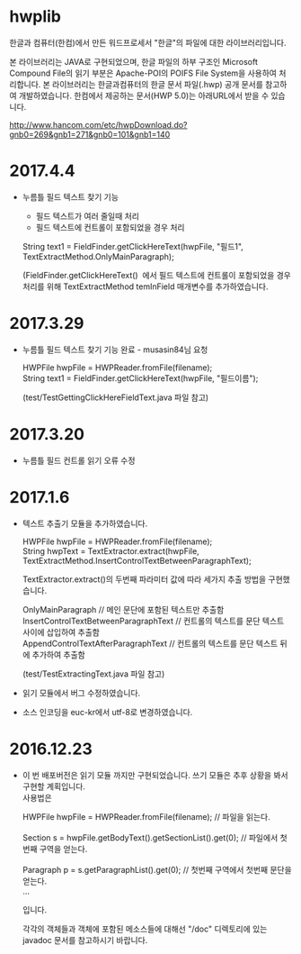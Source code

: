 # hwplib

한글과 컴퓨터(한컴)에서 만든 워드프로세서 "한글"의 파일에 대한 라이브러리입니다.

본 라이브러리는 JAVA로 구현되었으며, 한글 파일의 하부 구조인 Microsoft Compound File의 읽기 부분은 Apache-POI의 POIFS File System을 사용하여 처리합니다.
본 라이브러리는 한글과컴퓨터의 한글 문서 파일(.hwp) 공개 문서를 참고하여 개발하였습니다. 한컴에서 제공하는 문서(HWP 5.0)는 아래URL에서 받을 수 있습니다. 

http://www.hancom.com/etc/hwpDownload.do?gnb0=269&gnb1=271&gnb0=101&gnb1=140

2017.4.4
=========================================================================================
* 누름틀 필드 텍스트 찾기 기능 
	- 필드 텍스트가 여러 줄일때 처리		
	- 필드 텍스트에 컨트롤이 포함되었을 경우 처리  

	String text1 = FieldFinder.getClickHereText(hwpFile, "필드1", TextExtractMethod.OnlyMainParagraph);			
	
	(FieldFinder.getClickHereText()  에서 필드 텍스트에 컨트롤이 포함되었을 경우 처리를 위해 
	 TextExtractMethod temInField 매개변수를 추가하였습니다.	

2017.3.29
=========================================================================================
* 누름틀 필드 텍스트 찾기 기능 완료 - musasin84님 요청<br>

	HWPFile hwpFile = HWPReader.fromFile(filename);<br>
	String text1 = FieldFinder.getClickHereText(hwpFile, "필드이름"); <br> 

	(test/TestGettingClickHereFieldText.java 파일 참고)<br> 

2017.3.20
=========================================================================================
* 누름틀 필드 컨트롤 읽기 오류 수정


2017.1.6
=========================================================================================

* 텍스트 추출기 모듈을 추가하였습니다. <br>

	HWPFile hwpFile = HWPReader.fromFile(filename); <br>
	String hwpText = TextExtractor.extract(hwpFile, TextExtractMethod.InsertControlTextBetweenParagraphText); <br> 
	
 	TextExtractor.extract()의 두번째 파라미터 값에 따라 세가지 추출 방법을 구현했습니다. <br>
	
	OnlyMainParagraph // 메인 문단에 포함된 텍스트만 추출함 <br>
	InsertControlTextBetweenParagraphText // 컨트롤의 텍스트를 문단 텍스트 사이에 삽입하여 추출함 <br>
	AppendControlTextAfterParagraphText // 컨트롤의 텍스트를 문단 텍스트 뒤에 추가하여 추출함 <br>

	(test/TestExtractingText.java 파일 참고)<br> 

* 읽기 모듈에서 버그 수정하였습니다. <br>

* 소스 인코딩을 euc-kr에서 utf-8로 변경하였습니다. <br>


2016.12.23 
=========================================================================================
* 이 번 배포버전은 읽기 모듈 까지만 구현되었습니다. 쓰기 모듈은 추후 상황을 봐서 구현할 계획입니다. <br>
	사용법은  <br>
	
	HWPFile hwpFile = HWPReader.fromFile(filename);  			// 파일을 읽는다. <br>	
	Section s = hwpFile.getBodyText().getSectionList().get(0); 		// 파일에서 첫번째 구역을 얻는다. <br>	
	Paragraph p = s.getParagraphList().get(0);				// 첫번째 구역에서 첫번째 문단을 얻는다. <br>
	...		
	
	입니다. <br>
	
	각각의 객체들과 객체에 포함된 메소스들에 대해선 "/doc" 디렉토리에 있는 javadoc 문서를 참고하시기 바랍니다.  <br>
